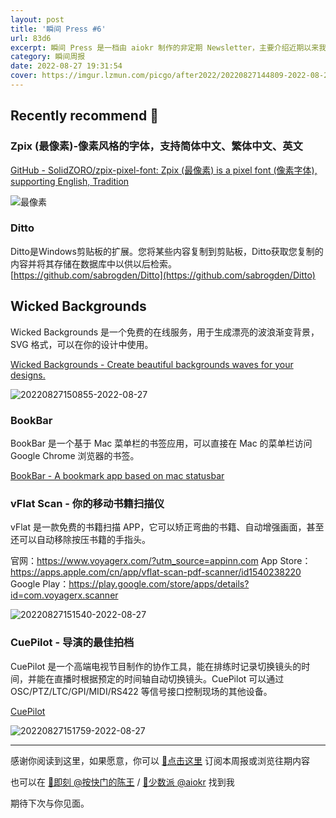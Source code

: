 ```yaml
---
layout: post
title: '瞬间 Press #6'
url: 83d6
excerpt: 瞬间 Press 是一档由 aiokr 制作的非定期 Newsletter，主要介绍近期以来我所浏览的一些值得记录的内容。
category: 瞬间周报
date: 2022-08-27 19:31:54
cover: https://imgur.lzmun.com/picgo/after2022/20220827144809-2022-08-27.png_itp
---
```


## Recently recommend 📖

### Zpix (最像素)-像素风格的字体，支持简体中文、繁体中文、英文

[GitHub - SolidZORO/zpix-pixel-font: Zpix (最像素) is a pixel font (像素字体), supporting English, Tradition](https://github.com/SolidZORO/zpix-pixel-font)

![最像素](https://imgur.lzmun.com/picgo/after2022/20220827144809-2022-08-27.png_itp)

### Ditto

Ditto是Windows剪贴板的扩展。您将某些内容复制到剪贴板，Ditto获取您复制的内容并将其存储在数据库中以供以后检索。
[https://github.com/sabrogden/Ditto](https://github.com/sabrogden/Ditto)

## Wicked Backgrounds

Wicked Backgrounds 是一个免费的在线服务，用于生成漂亮的波浪渐变背景，SVG 格式，可以在你的设计中使用。

[Wicked Backgrounds - Create beautiful backgrounds waves for your designs.](https://wickedbackgrounds.com/)

![20220827150855-2022-08-27](https://imgur.lzmun.com/picgo/after2022/20220827150855-2022-08-27.png_itp)

### BookBar

BookBar 是一个基于 Mac 菜单栏的书签应用，可以直接在 Mac 的菜单栏访问 Google Chrome 浏览器的书签。

[BookBar - A bookmark app based on mac statusbar](https://bookbar.app/)

### vFlat Scan - 你的移动书籍扫描仪

vFlat 是一款免费的书籍扫描 APP，它可以矫正弯曲的书籍、自动增强画面，甚至还可以自动移除按压书籍的手指头。

官网：https://www.voyagerx.com/?utm_source=appinn.com
App Store：https://apps.apple.com/cn/app/vflat-scan-pdf-scanner/id1540238220
Google Play：https://play.google.com/store/apps/details?id=com.voyagerx.scanner

![20220827151540-2022-08-27](https://imgur.lzmun.com/picgo/after2022/20220827151540-2022-08-27.png_itp)

### CuePilot - 导演的最佳拍档

CuePilot 是一个高端电视节目制作的协作工具，能在排练时记录切换镜头的时间，并能在直播时根据预定的时间轴自动切换镜头。CuePilot 可以通过 OSC/PTZ/LTC/GPI/MIDI/RS422
 等信号接口控制现场的其他设备。

[CuePilot](https://www.cuepilot.com/zh/home.html)

![20220827151759-2022-08-27](https://imgur.lzmun.com/picgo/after2022/20220827151759-2022-08-27.png_itp)

----

感谢你阅读到这里，如果愿意，你可以 [🔗点击这里](https://photup.zhubai.love/) 订阅本周报或浏览往期内容

也可以在 [📩即刻 @按快门的陈王](https://jike.city/photup) / [📩少数派 @aiokr](https://sspai.com/u/aiokr) 找到我

期待下次与你见面。

